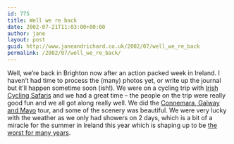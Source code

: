```yaml
---
id: 775
title: Well we re back
date: 2002-07-21T11:03:00+00:00
author: jane
layout: post
guid: http://www.janeandrichard.co.uk/2002/07/well_we_re_back
permalink: /2002/07/well_we_re_back/
---
```

Well, we&#8217;re back in Brighton now after an action packed week in Ireland. I haven&#8217;t had time to process the (many) photos yet, or write up the journal but it&#8217;ll happen sometime soon (ish!). We were on a cycling trip with [Irish Cycling Safaris](http://www.cyclingsafaris.com/) and we had a great time &#8211; the people on the trip were really good fun and we all got along really well. We did the [Connemara, Galway and Mayo](http://www.cyclingsafaris.com/tours/safaris/connemara.html) tour, and some of the scenery was beautiful. We were very lucky with the weather as we only had showers on 2 days, which is a bit of a miracle for the summer in Ireland this year which is shaping up to be [the worst for many years](http://www.ireland.com/newspaper/ireland/2002/0713/2630826566HM3WEATHER.html).